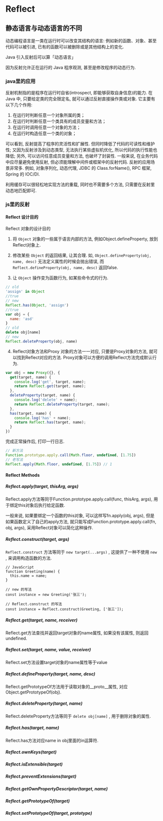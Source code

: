 <!--
Created: Mon Aug 26 2019 15:18:08 GMT+0800 (China Standard Time)
Modified: Thu May 07 2020 16:18:33 GMT+0800 (China Standard Time)
-->

# Reflect

## 静态语言与动态语言的不同

动态编程语言是一类在运行时可以改变其结构的语言: 例如新的函数、对象、甚至代码可以被引进, 已有的函数可以被删除或是其他结构上的变化.

Java 引入反射后可以算「动态语言」

因为反射允许正在运行的 Java 程序观测, 甚至是修改程序的动态行为.

### java里的应用

反射机制指的是程序在运行时自省(introspect, 即能够获取自身信息)的能力. 在 Java 中, 只要给定类的完全限定名, 就可以通过反射直接操作类或对象. 它主要有以下几个作用:

1. 在运行时判断任意一个对象所属的类；
2. 在运行时判断任意一个类具有的成员变量和方法；
3. 在运行时调用任意一个对象的方法；
4. 在运行时构造任意一个类的对象；

可以看到, 反射提高了程序的灵活性和扩展性. 但同时降低了代码的可读性和维护性; 又因为反射涉及到动态类型, 无法执行某些虚拟机优化, 所以代码的执行性能也降低; 另外, 可以访问任意成员变量和方法, 也破坏了封装性. 一般来说, 在业务代码中应尽量避免使用反射, 但必须能理解中间件或框架中的反射代码.
反射的应用场景非常多. 例如, 对象序列化, 动态代理, JDBC 的 Class.forName(), RPC 框架, Spring 的 IOC/DI.

利用缓存可以很轻松地实现方法的重载, 同时也不需要多个方法, 只需要在反射里动态地匹配即可.

### js里的反射

#### Reflect 设计目的

Reflect 对象的设计目的

1. 将 `Object` 对象的一些属于语言内部的方法, 例如Object.defineProperty, 放到Reflect对象上. 

2. 修改某些 `Object` 的返回结果, 让其合理. 如, `Object.defineProperty(obj, name, desc)` 无法定义属性的时候会抛出错误, 而 `Reflect.defineProperty(obj, name, desc)` 返回false. 

3. 让 `Object` 操作变为函数行为, 如某些命令式的行为. 

``` js
// old
'assign' in Object
//true
// new
Reflect.has(Object, 'assign')
//true
var obj = {
  name: 'asd'
}
// old
delete obj[name]
// new
Reflect.deleteProperty(obj, name)
```

4. Reflect对象方法和Proxy 对象的方法一一对应, 只要是Proxy对象的方法, 就可以找到Reflect对应的方法. Proxy对象可以方便的调用Reflect方法完成默认行为. 

``` js
var obj = new Proxy({}, {
  get(target, name) {
    console.log('get', target, name);
    return Reflect.get(target, name);
  },
  deleteProperty(target, name) {
    console.log('delete' + name);
    return Reflect.deleteProperty(target, name);
  },
  has(target, name) {
    console.log('has' + name);
    return Reflect.has(target, name);
  }
})
```

完成正常操作后, 打印一行日志. 

``` js
// 新方法
Function.prototype.apply.call(Math.floor, undefined, [1.75])
// 老写法
Reflect.apply(Math.floor, undefined, [1.75]) // 1
```

#### Reflect Methods

##### Reflect.apply(target, thisArg, args)

Reflect.apply方法等同于Function.prototype.apply.call(func, thisArg, args), 用于绑定this对象后执行给定函数.

一般来说, 如果要绑定一个函数的this对象, 可以这样写fn.apply(obj, args), 但是如果函数定义了自己的apply方法, 就只能写成Function.prototype.apply.call(fn, obj, args), 采用Reflect对象可以简化这种操作.

##### Reflect.construct(target, args)

`Reflect.construct` 方法等同于 `new target(...args)` , 这提供了一种不使用 `new` , 来调用构造函数的方法.

``` JS
// JavaScript
function Greeting(name) {
  this.name = name;
}

// new 的写法
const instance = new Greeting('张三');

// Reflect.construct 的写法
const instance = Reflect.construct(Greeting, ['张三']);
```

##### Reflect.get(target, name, receiver)

Reflect.get方法查找并返回target对象的name属性, 如果没有该属性, 则返回undefined.

##### Reflect.set(target, name, value, receiver)

Reflect.set方法设置target对象的name属性等于value

##### Reflect.defineProperty(target, name, desc)

Reflect.getPrototypeOf方法用于读取对象的__proto__属性, 对应Object.getPrototypeOf(obj).

##### Reflect.deleteProperty(target, name)

Reflect.deleteProperty方法等同于 `delete obj[name]` , 用于删除对象的属性.

##### Reflect.has(target, name)

Reflect.has方法对应name in obj里面的in运算符.

##### Reflect.ownKeys(target)

##### Reflect.isExtensible(target)

##### Reflect.preventExtensions(target)

##### Reflect.getOwnPropertyDescriptor(target, name)

##### Reflect.getPrototypeOf(target)

##### Reflect.setPrototypeOf(target, prototype)
